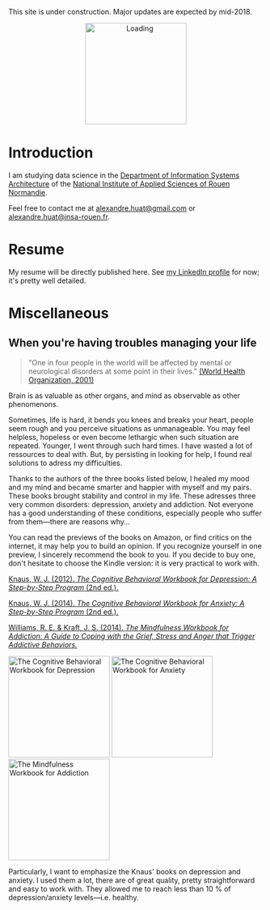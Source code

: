 This site is under construction. Major updates are expected by mid-2018.

<center><img alt="Loading" src="http://25.media.tumblr.com/tumblr_lritgdc4d61qlnzs9o1_500.gif" width="200"></center>

# Introduction

I am studying data science in the [Department of Information Systems Architecture](http://asi.insa-rouen.fr/?language=en)
of the [National Institute of Applied Sciences of Rouen Normandie](http://www.insa-rouen.fr/accueil/index_html/view?set_language=en).

Feel free to contact me at <alexandre.huat@gmail.com> or <alexandre.huat@insa-rouen.fr>.

# Resume

My resume will be directly published here.
See [my LinkedIn profile](https://www.linkedin.com/in/alexandre-huat/?locale=en_US) for now; it's pretty well detailed.

# Miscellaneous

## When you're having troubles managing your life

> "One in four people in the world will be affected by mental or neurological disorders at some point in their lives." [(World Health Organization, 2001)][mental_dis]

Brain is as valuable as other organs, and mind as observable as other phenomenons.

Sometimes, life is hard, it bends you knees and breaks your heart, people seem rough and you perceive situations as unmanageable. You may feel helpless, hopeless or even become lethargic when such situation are repeated. Younger, I went through such hard times. I have wasted a lot of ressources to deal with. But, by persisting in looking for help, I found real solutions to adress my difficulties.

Thanks to the authors of the three books listed below, I healed my mood and my mind and became smarter and happier with myself and my pairs. These books brought stability and control in my life. These adresses three very common disorders: depression, anxiety and addiction. Not everyone has a good understanding of these conditions, especially people who suffer from them—there are reasons why…

You can read the previews of the books on Amazon, or find critics on the internet, it may help you to build an opinion. If you recognize yourself in one preview, I sincerely recommend the book to you. If you decide to buy one, don't hesitate to choose the Kindle version: it is very practical to work with.

[Knaus, W. J. (2012). *The Cognitive Behavioral Workbook for Depression: A Step-by-Step Program* (2nd ed.).](http://amzn.to/2zEElrq)

[Knaus, W. J. (2014). *The Cognitive Behavioral Workbook for Anxiety: A Step-by-Step Program* (2nd ed.).](https://www.amazon.fr/Cognitive-Behavioral-Workbook-Anxiety-Step-ebook/dp/B00MQCLJJG/ref=pd_sim_351_1?_encoding=UTF8&psc=1&refRID=NS8NTSVE4869FE6FH67G)

[Williams, R. E. & Kraft, J. S. (2014). *The Mindfulness Workbook for Addiction: A Guide to Coping with the Grief, Stress and Anger that Trigger Addictive Behaviors.*](https://www.amazon.fr/Mindfulness-Workbook-Addiction-Addictive-Behaviors-ebook/dp/B008KZUHUK/ref=sr_1_1?s=digital-text&ie=UTF8&qid=1508869826&sr=1-1&keywords=the+mindfulness+workbook+for+addiction)

<div style="display: inline">
<img alt="The Cognitive Behavioral Workbook for Depression" src="https://images-eu.ssl-images-amazon.com/images/I/51kYRFkkdyL.jpg" width="200"> <img alt="The Cognitive Behavioral Workbook for Anxiety" src="https://images-eu.ssl-images-amazon.com/images/I/51y8hx1RQuL.jpg" width="200"> <img alt="The Mindfulness Workbook for Addiction" src="https://images-eu.ssl-images-amazon.com/images/I/51SFzEuV3VL.jpg" width="200">
</div>

Particularly, I want to emphasize the Knaus' books on depression and anxiety. I used them a lot, there are of great quality, pretty straightforward and easy to work with. They allowed me to reach less than 10 % of depression/anxiety levels—i.e. healthy.

[mental_dis]: http://www.who.int/whr/2001/media_centre/press_release/en/ "World Health Organization (2001). Mental disorders affect one in four people: Treatment available but not being used."
